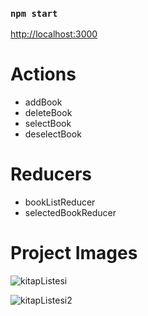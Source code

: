 ### `npm start`
[http://localhost:3000](http://localhost:3000)

# Actions
- addBook
- deleteBook
- selectBook
- deselectBook

# Reducers
- bookListReducer
- selectedBookReducer

# Project Images

![kitapListesi](https://user-images.githubusercontent.com/24482512/54427735-66c79600-472c-11e9-8137-d66603e4c004.PNG)

![kitapListesi2](https://user-images.githubusercontent.com/24482512/54427739-68915980-472c-11e9-8dee-58ff34edc2f1.PNG)
